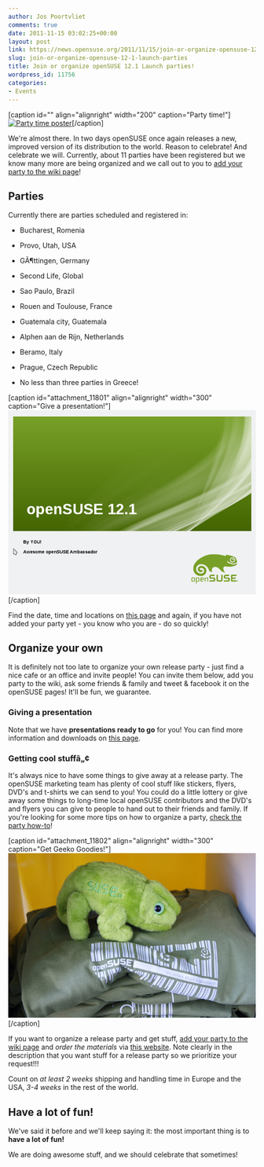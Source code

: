 ```yaml
---
author: Jos Poortvliet
comments: true
date: 2011-11-15 03:02:25+00:00
layout: post
link: https://news.opensuse.org/2011/11/15/join-or-organize-opensuse-12-1-launch-parties/
slug: join-or-organize-opensuse-12-1-launch-parties
title: Join or organize openSUSE 12.1 Launch parties!
wordpress_id: 11756
categories:
- Events
---
```


[caption id="" align="alignright" width="200" caption="Party time!"][![Party time poster](http://en.opensuse.org/images/9/93/Opensuse_launch_party_smoke_by_anditosan.jpeg)](http://en.opensuse.org/openSUSE:Artwork_posters#openSUSE_Launch_Party_Poster)[/caption]

We're almost there. In two days openSUSE once again releases a new, improved version of its distribution to the world. Reason to celebrate! And celebrate we will. Currently, about 11 parties have been registered but we know many more are being organized and we call out to you to [add your party to the wiki page](http://en.opensuse.org/openSUSE:Launch_parties)!



## Parties


Currently there are parties scheduled and registered in:



	
  * Bucharest, Romenia

	
  * Provo, Utah, USA

	
  * GÃ¶ttingen, Germany

	
  * Second Life, Global

	
  * Sao Paulo, Brazil

	
  * Rouen and Toulouse, France

	
  * Guatemala city, Guatemala

	
  * Alphen aan de Rijn, Netherlands

	
  * Beramo, Italy

	
  * Prague, Czech Republic

	
  * No less than three parties in Greece!


<!-- more -->
[caption id="attachment_11801" align="alignright" width="300" caption="Give a presentation!"][![Give a presentation!](/wp-content/uploads/2011/11/presentation.png)](http://en.opensuse.org/openSUSE:Presentations#openSUSE_12.1)[/caption]

Find the date, time and locations on [this page](http://en.opensuse.org/openSUSE:Launch_parties) and again, if you have not added your party yet - you know who you are - do so quickly!



## Organize your own


It is definitely not too late to organize your own release party - just find a nice cafe or an office and invite people! You can invite them below, add you party to the wiki, ask some friends & family and tweet & facebook it on the openSUSE pages! It'll be fun, we guarantee.



### Giving a presentation


Note that we have **presentations ready to go** for you! You can find more information and downloads on [this page](http://en.opensuse.org/openSUSE:Presentations#openSUSE_12.1).



### Getting cool stuffâ„¢


It's always nice to have some things to give away at a release  party. The openSUSE marketing team has plenty of cool stuff like stickers,  flyers, DVD's and t-shirts we can send to you! You could do a little  lottery or give away some things to long-time local openSUSE  contributors and the DVD's and flyers you can give to people to hand out  to their friends and family. If you're looking for some more tips on how to organize a party, [check the party how-to](http://en.opensuse.org/openSUSE:Launch_party_HOWTO)!

[caption id="attachment_11802" align="alignright" width="300" caption="Get Geeko Goodies!"][![Geeko goodies](/wp-content/uploads/2011/11/DSC04361.jpg)](http://news.opensuse.org/2011/11/15/join-or-organize-opensuse-12-1-launch-parties/dsc04361/)[/caption]

If you want to organize a release party and get stuff, [add your party to the wiki page](http://en.opensuse.org/openSUSE:Launch_parties) and _order the materials_ via [this website](http://software.opensuse.org/promodvd). Note clearly in the description that you want stuff for a release party so we prioritize your request!!!

Count on _at least 2 weeks_ shipping and handling time in Europe and the USA, _3-4 weeks_ in the rest of the world.



## Have a lot of fun!


We've said it before and we'll keep saying it: the most important thing is to **have a lot of fun!**

We are doing awesome stuff, and we should celebrate that sometimes!
